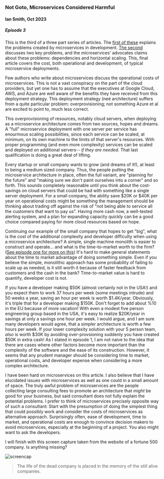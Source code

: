 ### Not Goto, Microservices Considered Harmful 
#### Ian Smith, Oct 2023 
##### Episode 3 

This is the third of a three part series of articles.  The 
[first of these](/docs/mserviceone) explains the problems 
created by microservices in
development.  [The second](/docs/mservicetwo) discusses two key problems, and the
microservices' advocates claims about these problems: dependencies and
horizontal scaling.  This, final article covers the cost, both operational and
development, of typical microservice deployments.

Few authors who write about microservices discuss the operational costs of
microservices.  This is not a vast conspiracy on the part of the cloud
providers, but yet one has to assume that the executives at Google Cloud, AWS,
and Azure are well aware of the benefits they have received from this deployment
strategy.  This deployment strategy (neé architecture) suffers from a quite
particular problem: overprovisioning; not something Azure et al are excited to
point to, much less correct.

This overprovisioning of resources, notably cloud servers, when deploying as a
microservice architecture comes from two sources, hopes and dreams.  A "full"
microservice deployment with one server per service has enourmous scaling
possibilities, since each service can be scaled, at minimum, on its own machine
to the limits of that server's resources.  With proper programming (and even
more complexity) services can be scaled and deployed on additional servers--
*if they are needed*.  That last qualification is doing a great deal of lifting.

Every startup or small company wants to grow (and dreams of it!), at least to
being a medium sized company.  Thus, the people putting the microservice
architecture in place, often the full variant, are "planning for the future" and
"making sure we don't paint ourselves into a corner" and so forth.  This sounds
completely reasonable until you think about the cost-savings on cloud servers
that could be had with something like a single server deployment.  For a small
company, the ability save $20K or $40K per year on operational costs might be
something the management should be thinking about trading off against the risk
of "not being able to service all the customers that want to pay us".  Having
more cash now, a well-tested alerting system, and a plan for expanding capacity
quickly can be a good choice compared paying for more cloud resources based on
hope.

Continuing our example of the small company that hopes to get "big", what is the
cost of the additional complexity and developer difficulty when using a
microservice architecture? A simple, single machine monolith is easier to
construct and operate... and what is the time-to-market worth to the firm?
([See episode one for more on this](mserviceone.md)) It's hard to make general
statements about the time to market advantage of doing something simple.  Even
if you believe the simple, monolithic approach has some probability of failing
to scale up as needed, is it still worth it because of faster feedback from
customers and the cash in the bank?  Time-to-market value is hard to quantify,
developer cost is not.
 
If you have a developer making $50K (almost certainly not in the USA!) and you
expect them to work 37 hours per week (some meetings intrude) and 50 weeks a
year, saving an hour per week is worth $1.4K/year.  Obviously, it's triple that
for a developer making $150K.  Don't forget to add about %10 in the EU because
of more vacation!  With even a modest five person engineering group based in the
USA, it's easy to realize $20K/year in savings at only a savings one hour per
week.  I would argue, and I am sure many developers would agree, that a simpler
architecture is worth a few hours per week. If your lower complexity solution
with your 5 person team, *also* is worth $30K by avoiding over-provsioning
suddenly you have created $50K in extra cash! As I stated in episode 1, I am not
naive to the idea that there are cases where other factors become more important
than the complexity of the software and the ease of its construction.  However,
it seems that any prudent manager should be considering time to market,
operational costs, and developer expense when considering a more complex
architecture.

I have been hard on microservices on this article.  I also believe that I have 
elucidated issues with microservices as well as one could in a small amount of space.
The truly awful problem of microservices are the people collecting
large consulting fees to promote an architecture that *might* be good for your
business, but said consultant does not fully explain the potential problems.  I
prefer to think of microservices precisely opposite way of such a consultant:
Start with the presumption of doing the simplest thing that could possibly work
and consider the costs of microservices as alternative approach.  Surprisingly
often, ease of development, time to market, and operational costs are enough to
convince decision makers to avoid microservices, especially at the beginning of
a project.  You also might want to ask the developers.

I will finish with this screen capture taken from the website of a fortune 500
company.  Is anything missing?

![screencap](/screencap-mservice.png)


> The life of the dead company is placed in the memory of the still alive 
> companies. 